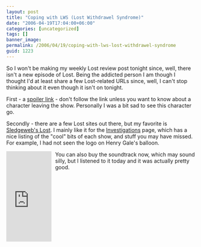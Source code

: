 ```yaml
---
layout: post
title: "Coping with LWS (Lost Withdrawel Syndrome)"
date: "2006-04-19T17:04:00+06:00"
categories: [uncategorized]
tags: []
banner_image: 
permalink: /2006/04/19/coping-with-lws-lost-withdrawel-syndrome
guid: 1223
---
```


So I won't be making my weekly Lost review post tonight since, well, there isn't a new episode of Lost. Being the addicted person I am though I thought I'd at least share a few Lost-related URLs since, well, I can't stop thinking about it even though it isn't on tonight.

First - a <a href="http://news.yahoo.com/s/eo/20060419/en_tv_eo/18835">spoiler  link</a> - don't follow the link unless you want to know about  a character leaving the show. Personally I was a bit sad to see this character go. 

Secondly - there are a few Lost sites out there, but my favorite is <a href="http://lost.cubit.net/">Sledgeweb's Lost</a>. I mainly like it for the <a href="http://lost.cubit.net/investigations.php">Investigations</a> page, which has a nice listing of the "cool" bits of each show, and stuff you may have missed. For example, I had not seen the logo on Henry Gale's balloon.

<iframe src="http://rcm-na.amazon-adsystem.com/e/cm?t=raymondcamden-20&o=1&p=8&l=as1&asins=B000EHSVDM&fc1=000000&IS2=1&lt1=_top&lc1=0000ff&bc1=000000&bg1=ffffff&npa=1&f=ifr" style="width:120px;height:240px;margin-right: 10px;" scrolling="no" marginwidth="0" marginheight="0" frameborder="0" align="left"></iframe> You can also buy the soundtrack now, which may sound silly, but I listened to it today and it was actually pretty good. 
<br clear="left">